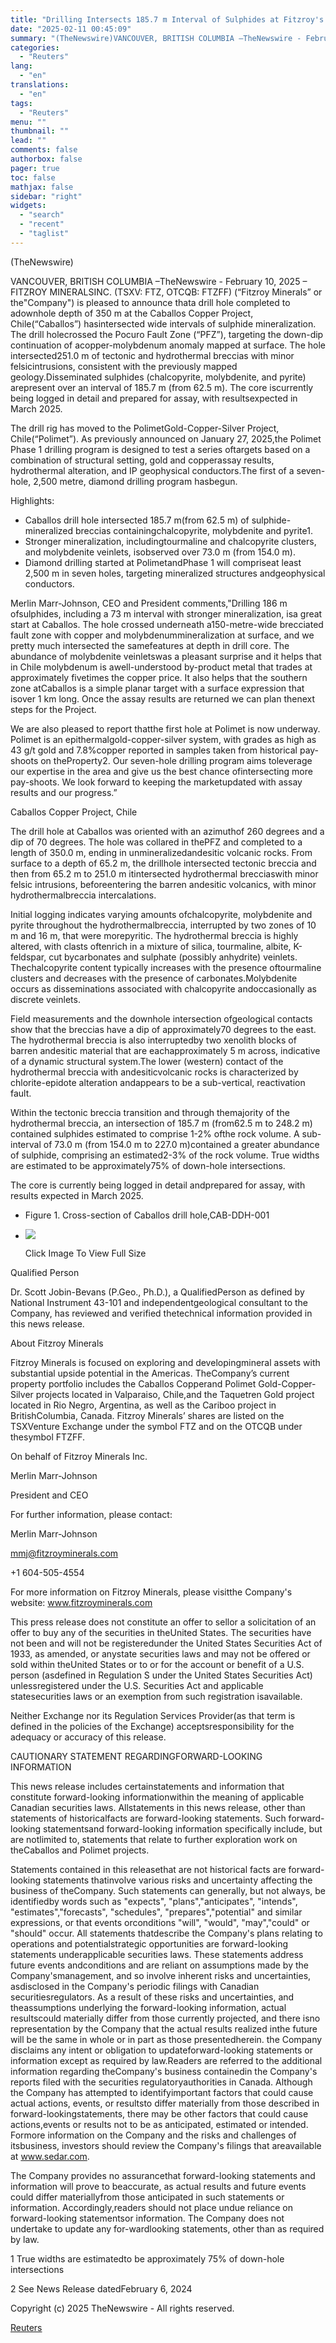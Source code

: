 ```yaml
---
title: "Drilling Intersects 185.7 m Interval of Sulphides at Fitzroy's Caballos Copper and Starts Drilling at Polimet Gold-Copper-Silver Projects, Chile"
date: "2025-02-11 00:45:09"
summary: "(TheNewswire)VANCOUVER, BRITISH COLUMBIA –TheNewswire - February 10, 2025 – FITZROY MINERALSINC. (TSXV: FTZ, OTCQB: FTZFF) (“Fitzroy Minerals” or the\"Company\") is pleased to announce thata drill hole completed to adownhole depth of 350 m at the Caballos Copper Project, Chile(“Caballos”) hasintersected wide intervals of sulphide mineralization. The drill holecrossed the Pocuro..."
categories:
  - "Reuters"
lang:
  - "en"
translations:
  - "en"
tags:
  - "Reuters"
menu: ""
thumbnail: ""
lead: ""
comments: false
authorbox: false
pager: true
toc: false
mathjax: false
sidebar: "right"
widgets:
  - "search"
  - "recent"
  - "taglist"
---
```


(TheNewswire)




VANCOUVER, BRITISH COLUMBIA –TheNewswire - February 10, 2025 – FITZROY MINERALSINC. (TSXV: FTZ, OTCQB: FTZFF) (“Fitzroy Minerals” or the"Company") is pleased to announce thata drill hole completed to adownhole depth of 350 m at the Caballos Copper Project, Chile(“Caballos”) hasintersected wide intervals of sulphide mineralization. The drill holecrossed the Pocuro Fault Zone (“PFZ”), targeting the down-dip continuation of acopper-molybdenum anomaly mapped at surface. The hole intersected251.0 m of tectonic and hydrothermal breccias with minor felsicintrusions, consistent with the previously mapped geology.Disseminated sulphides (chalcopyrite, molybdenite, and pyrite) arepresent over an interval of 185.7 m (from 62.5 m). The core iscurrently being logged in detail and prepared for assay, with resultsexpected in March 2025.

The drill rig has moved to the PolimetGold-Copper-Silver Project, Chile(“Polimet”). As previously announced on January 27, 2025,the Polimet Phase 1 drilling program is designed to test a series oftargets based on a combination of structural setting, gold and copperassay results, hydrothermal alteration, and IP geophysical conductors.The first of a seven-hole, 2,500 metre, diamond drilling program hasbegun.

Highlights:

* Caballos drill hole intersected 185.7 m(from 62.5 m) of sulphide-mineralized breccias containingchalcopyrite, molybdenite and pyrite1.
* Stronger mineralization, includingtourmaline and chalcopyrite clusters, and molybdenite veinlets, isobserved over 73.0 m (from 154.0 m).
* Diamond drilling started at PolimetandPhase 1 will compriseat least 2,500 m in seven holes, targeting mineralized structures andgeophysical conductors.

Merlin Marr-Johnson, CEO and President comments,"Drilling 186 m ofsulphides, including a 73 m interval with stronger mineralization, isa great start at Caballos. The hole crossed underneath a150-metre-wide brecciated fault zone with copper and molybdenummineralization at surface, and we pretty much intersected the samefeatures at depth in drill core. The abundance of molybdenite veinletswas a pleasant surprise and it helps that in Chile molybdenum is awell-understood by-product metal that trades at approximately fivetimes the copper price. It also helps that the southern zone atCaballos is a simple planar target with a surface expression that isover 1 km long. Once the assay results are returned we can plan thenext steps for the Project.

We are also pleased to report thatthe first hole at Polimet is now underway. Polimet is an epithermalgold-copper-silver system, with grades as high as 43 g/t gold and 7.8%copper reported in samples taken from historical pay-shoots on theProperty2. Our seven-hole drilling program aims toleverage our expertise in the area and give us the best chance ofintersecting more pay-shoots. We look forward to keeping the marketupdated with assay results and our progress.”

Caballos Copper Project, Chile

The drill hole at Caballos was oriented with an azimuthof 260 degrees and a dip of 70 degrees. The hole was collared in thePFZ and completed to a length of 350.0 m, ending in unmineralizedandesitic volcanic rocks. From surface to a depth of 65.2 m, the drillhole intersected tectonic breccia and then from 65.2 m to 251.0 m itintersected hydrothermal brecciaswith minor felsic intrusions, beforeentering the barren andesitic volcanics, with minor hydrothermalbreccia intercalations.

Initial logging indicates varying amounts ofchalcopyrite, molybdenite and pyrite throughout the hydrothermalbreccia, interrupted by two zones of 10 m and 16 m, that were morepyritic. The hydrothermal breccia is highly altered, with clasts oftenrich in a mixture of silica, tourmaline, albite, K-feldspar, cut bycarbonates and sulphate (possibly anhydrite) veinlets. Thechalcopyrite content typically increases with the presence oftourmaline clusters and decreases with the presence of carbonates.Molybdenite occurs as disseminations associated with chalcopyrite andoccasionally as discrete veinlets.

Field measurements and the downhole intersection ofgeological contacts show that the breccias have a dip of approximately70 degrees to the east. The hydrothermal breccia is also interruptedby two xenolith blocks of barren andesitic material that are eachapproximately 5 m across, indicative of a dynamic structural system.The lower (western) contact of the hydrothermal breccia with andesiticvolcanic rocks is characterized by chlorite-epidote alteration andappears to be a sub-vertical, reactivation fault.

Within the tectonic breccia transition and through themajority of the hydrothermal breccia, an intersection of 185.7 m (from62.5 m to 248.2 m) contained sulphides estimated to comprise 1-2% ofthe rock volume. A sub-interval of 73.0 m (from 154.0 m to 227.0 m)contained a greater abundance of sulphide, comprising an estimated2-3% of the rock volume. True widths are estimated to be approximately75% of down-hole intersections.

The core is currently being logged in detail andprepared for assay, with results expected in March 2025.

* Figure 1. Cross-section of Caballos drill hole,CAB-DDH-001
* ![](https://s3.tradingview.com/news/image/tag:reuters.com,2025-02-10:newsml_Tnw1dkvhx-51891beff2064ccd97e798e199cd8129-resized.jpeg)
  
  Click Image To View Full Size

Qualified Person

Dr. Scott Jobin-Bevans (P.Geo., Ph.D.), a QualifiedPerson as defined by National Instrument 43-101 and independentgeological consultant to the Company, has reviewed and verified thetechnical information provided in this news release.

About Fitzroy Minerals

Fitzroy Minerals is focused on exploring and developingmineral assets with substantial upside potential in the Americas. TheCompany’s current property portfolio includes the Caballos Copperand Polimet Gold-Copper-Silver projects located in Valparaiso, Chile,and the Taquetren Gold project located in Rio Negro, Argentina, as well as the Cariboo project in BritishColumbia, Canada. Fitzroy Minerals’ shares are listed on the TSXVenture Exchange under the symbol FTZ and on the OTCQB under thesymbol FTZFF.

On behalf of Fitzroy Minerals Inc.

Merlin Marr-Johnson

President and CEO

For further information, please contact:

Merlin Marr-Johnson

mmj@fitzroyminerals.com

+1 604-505-4554

For more information on Fitzroy Minerals, please visitthe Company's website: www.fitzroyminerals.com

This press release does not constitute an offer to sellor a solicitation of an offer to buy any of the securities in theUnited States. The securities have not been and will not be registeredunder the United States Securities Act of 1933, as amended, or anystate securities laws and may not be offered or sold within theUnited States or to or for the account or benefit of a U.S. person (asdefined in Regulation S under the United States Securities Act) unlessregistered under the U.S. Securities Act and applicable statesecurities laws or an exemption from such registration isavailable.

Neither Exchange nor its Regulation Services Provider(as that term is defined in the policies of the Exchange) acceptsresponsibility for the adequacy or accuracy of this release.

CAUTIONARY STATEMENT REGARDINGFORWARD-LOOKING INFORMATION

This news release includes certainstatements and information that constitute forward-looking informationwithin the meaning of applicable Canadian securities laws. Allstatements in this news release, other than statements of historicalfacts are forward-looking statements. Such forward-looking statementsand forward-looking information specifically include, but are notlimited to, statements that relate to further exploration work on theCaballos and Polimet projects.

Statements contained in this releasethat are not historical facts are forward-looking statements thatinvolve various risks and uncertainty affecting the business of theCompany. Such statements can generally, but not always, be identifiedby words such as "expects", "plans","anticipates", "intends", "estimates","forecasts", "schedules", "prepares","potential" and similar expressions, or that events orconditions "will", "would", "may","could" or "should" occur. All statements thatdescribe the Company's plans relating to operations and potentialstrategic opportunities are forward-looking statements underapplicable securities laws. These statements address future events andconditions and are reliant on assumptions made by the Company'smanagement, and so involve inherent risks and uncertainties, asdisclosed in the Company's periodic filings with Canadian securitiesregulators. As a result of these risks and uncertainties, and theassumptions underlying the forward-looking information, actual resultscould materially differ from those currently projected, and there isno representation by the Company that the actual results realized inthe future will be the same in whole or in part as those presentedherein. the Company disclaims any intent or obligation to updateforward-looking statements or information except as required by law.Readers are referred to the additional information regarding theCompany's business containedin the Company's reports filed with the securities regulatoryauthorities in Canada. Although the Company has attempted to identifyimportant factors that could cause actual actions, events, or resultsto differ materially from those described in forward-lookingstatements, there may be other factors that could cause actions,events or results not to be as anticipated, estimated or intended. Formore information on the Company and the risks and challenges of itsbusiness, investors should review the Company's filings that areavailable at www.sedar.com.

The Company provides no assurancethat forward-looking statements and information will prove to beaccurate, as actual results and future events could differ materiallyfrom those anticipated in such statements or information. Accordingly,readers should not place undue reliance on forward-looking statementsor information. The Company does not undertake to update any for-wardlooking statements, other than as required by law.

1 True widths are estimatedto be approximately 75% of down-hole intersections

2 See News Release datedFebruary 6, 2024

Copyright (c) 2025 TheNewswire - All rights reserved.

[Reuters](https://www.tradingview.com/news/reuters.com,2025-02-10:newsml_Tnw1dkvhx:0-drilling-intersects-185-7-m-interval-of-sulphides-at-fitzroy-s-caballos-copper-and-starts-drilling-at-polimet-gold-copper-silver-projects-chile/)
